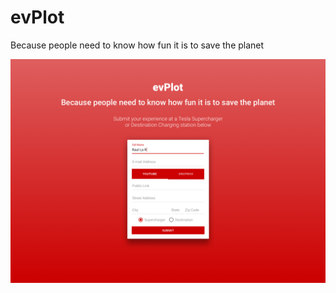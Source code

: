 # evPlot
Because people need to know how fun it is to save the planet

<img src="./sketch/evPlot_v1.png" />
